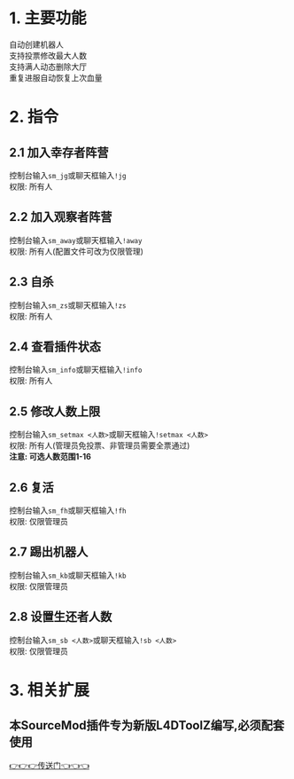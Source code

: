 # 1. 主要功能
自动创建机器人  
支持投票修改最大人数  
支持满人动态删除大厅  
重复进服自动恢复上次血量

# 2. 指令
## 2.1 加入幸存者阵营
控制台输入`sm_jg`或聊天框输入`!jg`  
权限: 所有人
## 2.2 加入观察者阵营
控制台输入`sm_away`或聊天框输入`!away`  
权限: 所有人(配置文件可改为仅限管理)
## 2.3 自杀
控制台输入`sm_zs`或聊天框输入`!zs`  
权限: 所有人
## 2.4 查看插件状态
控制台输入`sm_info`或聊天框输入`!info`  
权限: 所有人
## 2.5 修改人数上限
控制台输入`sm_setmax <人数>`或聊天框输入`!setmax <人数>`  
权限: 所有人(管理员免投票、非管理员需要全票通过)  
**注意: 可选人数范围1-16**
## 2.6 复活
控制台输入`sm_fh`或聊天框输入`!fh`  
权限: 仅限管理员
## 2.7 踢出机器人
控制台输入`sm_kb`或聊天框输入`!kb`  
权限: 仅限管理员
## 2.8 设置生还者人数
控制台输入`sm_sb <人数>`或聊天框输入`!sb <人数>`  
权限: 仅限管理员

# 3. 相关扩展
## 本SourceMod插件专为新版L4DToolZ编写,必须配套使用
[👉👉👉传送门👈👈👈](https://github.com/lakwsh/l4dtoolz/releases/latest)
